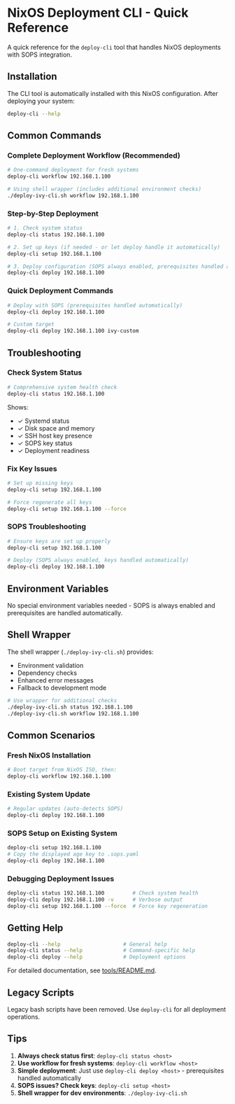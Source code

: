 # NixOS Deployment CLI - Quick Reference

A quick reference for the `deploy-cli` tool that handles NixOS deployments with SOPS integration.

## Installation

The CLI tool is automatically installed with this NixOS configuration. After deploying your system:

```bash
deploy-cli --help
```

## Common Commands

### Complete Deployment Workflow (Recommended)
```bash
# One-command deployment for fresh systems
deploy-cli workflow 192.168.1.100

# Using shell wrapper (includes additional environment checks)
./deploy-ivy-cli.sh workflow 192.168.1.100
```

### Step-by-Step Deployment

```bash
# 1. Check system status
deploy-cli status 192.168.1.100

# 2. Set up keys (if needed - or let deploy handle it automatically)
deploy-cli setup 192.168.1.100

# 3. Deploy configuration (SOPS always enabled, prerequisites handled automatically)
deploy-cli deploy 192.168.1.100
```

### Quick Deployment Commands

```bash
# Deploy with SOPS (prerequisites handled automatically)
deploy-cli deploy 192.168.1.100

# Custom target
deploy-cli deploy 192.168.1.100 ivy-custom
```

## Troubleshooting

### Check System Status
```bash
# Comprehensive system health check
deploy-cli status 192.168.1.100
```

Shows:
- ✓ Systemd status
- ✓ Disk space and memory
- ✓ SSH host key presence
- ✓ SOPS key status
- ✓ Deployment readiness

### Fix Key Issues
```bash
# Set up missing keys
deploy-cli setup 192.168.1.100

# Force regenerate all keys
deploy-cli setup 192.168.1.100 --force
```

### SOPS Troubleshooting
```bash
# Ensure keys are set up properly
deploy-cli setup 192.168.1.100

# Deploy (SOPS always enabled, keys handled automatically)
deploy-cli deploy 192.168.1.100
```

## Environment Variables

No special environment variables needed - SOPS is always enabled and prerequisites are handled automatically.

## Shell Wrapper

The shell wrapper (`./deploy-ivy-cli.sh`) provides:
- Environment validation
- Dependency checks
- Enhanced error messages
- Fallback to development mode

```bash
# Use wrapper for additional checks
./deploy-ivy-cli.sh status 192.168.1.100
./deploy-ivy-cli.sh workflow 192.168.1.100
```

## Common Scenarios

### Fresh NixOS Installation
```bash
# Boot target from NixOS ISO, then:
deploy-cli workflow 192.168.1.100
```

### Existing System Update
```bash
# Regular updates (auto-detects SOPS)
deploy-cli deploy 192.168.1.100
```

### SOPS Setup on Existing System
```bash
deploy-cli setup 192.168.1.100
# Copy the displayed age key to .sops.yaml
deploy-cli deploy 192.168.1.100
```

### Debugging Deployment Issues
```bash
deploy-cli status 192.168.1.100         # Check system health
deploy-cli deploy 192.168.1.100 -v      # Verbose output
deploy-cli setup 192.168.1.100 --force  # Force key regeneration
```

## Getting Help

```bash
deploy-cli --help                    # General help
deploy-cli status --help             # Command-specific help
deploy-cli deploy --help             # Deployment options
```

For detailed documentation, see [tools/README.md](tools/README.md).

## Legacy Scripts

Legacy bash scripts have been removed. Use `deploy-cli` for all deployment operations.

## Tips

1. **Always check status first**: `deploy-cli status <host>`
2. **Use workflow for fresh systems**: `deploy-cli workflow <host>`
3. **Simple deployment**: Just use `deploy-cli deploy <host>` - prerequisites handled automatically
4. **SOPS issues? Check keys**: `deploy-cli setup <host>`
5. **Shell wrapper for dev environments**: `./deploy-ivy-cli.sh`
